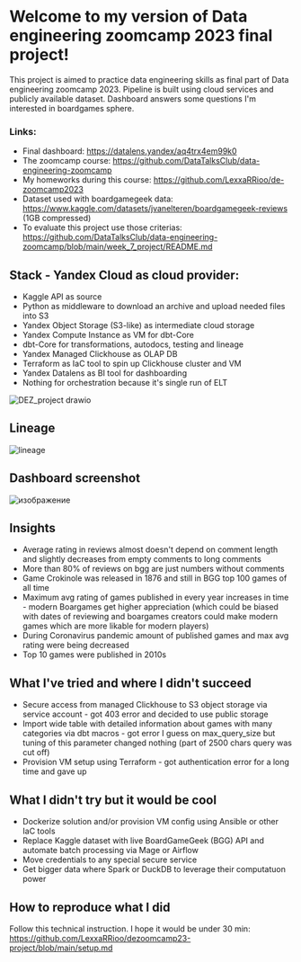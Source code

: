 # Welcome to my version of Data engineering zoomcamp 2023 final project!

This project is aimed to practice data engineering skills as final part of Data engineering zoomcamp 2023. Pipeline is built using cloud services and publicly available dataset. Dashboard answers some questions I'm interested in boardgames sphere. 

### Links:
* Final dashboard: https://datalens.yandex/aq4trx4em99k0
* The zoomcamp course: https://github.com/DataTalksClub/data-engineering-zoomcamp
* My homeworks during this course: https://github.com/LexxaRRioo/de-zoomcamp2023
* Dataset used with boardgamegeek data: https://www.kaggle.com/datasets/jvanelteren/boardgamegeek-reviews (1GB compressed)
* To evaluate this project use those criterias: https://github.com/DataTalksClub/data-engineering-zoomcamp/blob/main/week_7_project/README.md

## Stack - Yandex Cloud as cloud provider:
* Kaggle API as source
* Python as middleware to download an archive and upload needed files into S3
* Yandex Object Storage (S3-like) as intermediate cloud storage
* Yandex Compute Instance as VM for dbt-Core
* dbt-Core for transformations, autodocs, testing and lineage
* Yandex Managed Clickhouse as OLAP DB
* Terraform as IaC tool to spin up Clickhouse cluster and VM
* Yandex Datalens as BI tool for dashboarding
* Nothing for orchestration because it's single run of ELT 

![DEZ_project drawio](https://user-images.githubusercontent.com/63540060/235530006-03517b74-4663-4215-b7c6-f0fbfe98138b.png)

## Lineage
![lineage](https://user-images.githubusercontent.com/63540060/235883647-97bf7eff-65a3-4b36-b5eb-f7453ffc982e.png)

## Dashboard screenshot
![изображение](https://user-images.githubusercontent.com/63540060/235883905-cbfe663a-6211-4b7c-9316-9a8b4f44d262.png)

## Insights
* Average rating in reviews almost doesn't depend on comment length and slightly decreases from empty comments to long comments
* More than 80% of reviews on bgg are just numbers without comments
* Game Crokinole was released in 1876 and still in BGG top 100 games of all time
* Maximum avg rating of games published in every year increases in time - modern Boargames get higher appreciation (which could be biased with dates of reviewing and boargames creators could make modern games which are more likable for modern players)
* During Coronavirus pandemic amount of published games and max avg rating were being decreased
* Top 10 games were published in 2010s

## What I've tried and where I didn't succeed
* Secure access from managed Clickhouse to S3 object storage via service account - got 403 error and decided to use public storage
* Import wide table with detailed information about games with many categories via dbt macros - got error I guess on max_query_size but tuning of this parameter changed nothing (part of 2500 chars query was cut off)
* Provision VM setup using Terraform - got authentication error for a long time and gave up

## What I didn't try but it would be cool
* Dockerize solution and/or provision VM config using Ansible or other IaC tools
* Replace Kaggle dataset with live BoardGameGeek (BGG) API and automate batch processing via Mage or Airflow
* Move credentials to any special secure service
* Get bigger data where Spark or DuckDB to leverage their computatuon power

## How to reproduce what I did
Follow this technical instruction. I hope it would be under 30 min:
https://github.com/LexxaRRioo/dezoomcamp23-project/blob/main/setup.md
